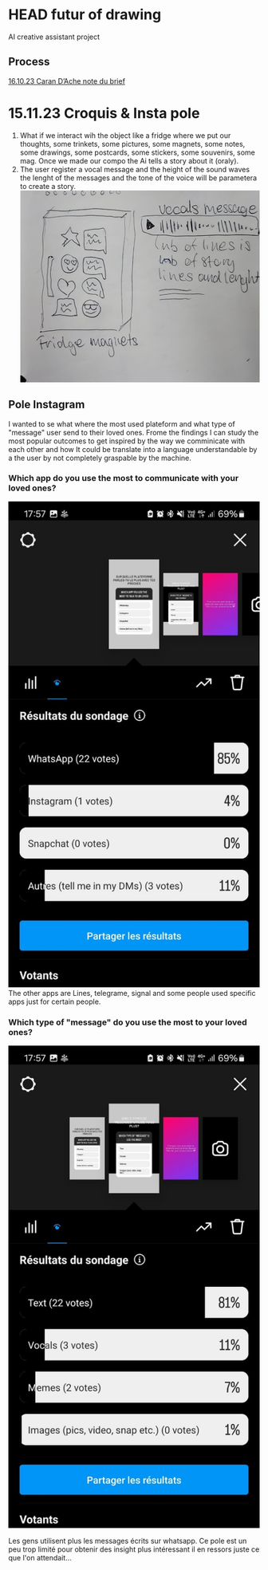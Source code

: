 # HEAD futur of drawing
AI creative assistant project

## Process
[16.10.23 Caran D’Ache note du brief ](https://github.com/Milonade/head-md1-futur-of-drawing/tree/master/process#161023-caran-dache-note-du-brief)

# 15.11.23 Croquis & Insta pole
1. What if we interact wih the object like a fridge where we put our thoughts, some trinkets, some pictures, some magnets, some notes, some drawings, some postcards, some stickers, some souvenirs, some mag. Once we made our compo the Ai tells a story about it (oraly).
2. The user register a vocal message and the height of the sound waves the lenght of the messages and the tone of the voice will be parametera to create a story.
![alt tag](/process/Images/FridgeMagnet-VocalCroquis.jpg)

## Pole Instagram
I wanted to se what where the most used plateform and what type of "message" user send to their loved ones. Frome the findings I can study the most popular outcomes to get inspired by the way we comminicate with each other and how It could be translate into a language understandable by a the user by not completely graspable by the machine.

### Which app do you use the most to communicate with your loved ones?
![Pole Instagram](/process/Images/Insta-pole-23-11-15.jpg)
The other apps are Lines, telegrame, signal and some people used specific apps just for certain people.


### Which type of "message" do you use the most to your loved ones?
![Pole Instagram](/process/Images/Insta-pole2-23-11-15.jpg)

Les gens utilisent plus les messages écrits sur whatsapp. Ce pole est un peu trop limité pour obtenir des insight plus intéressant il en ressors juste ce que l'on attendait...

